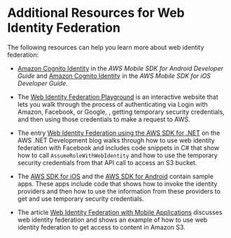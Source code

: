 # Additional Resources for Web Identity Federation<a name="id_roles_providers_oidc_resources"></a>

The following resources can help you learn more about web identity federation:

+ [Amazon Cognito Identity](http://alpha-docs-aws.amazon.com/mobile/sdkforandroid/developerguide/cognito-auth.html) in the *AWS Mobile SDK for Android Developer Guide* and [Amazon Cognito Identity](http://alpha-docs-aws.amazon.com/mobile/sdkforios/developerguide/cognito-auth.html) in the *AWS Mobile SDK for iOS Developer Guide*\.

+ The [Web Identity Federation Playground](https://web-identity-federation-playground.s3.amazonaws.com/index.html) is an interactive website that lets you walk through the process of authenticating via Login with Amazon, Facebook, or Google, , getting temporary security credentials, and then using those credentials to make a request to AWS\. 

+ The entry [ Web Identity Federation using the AWS SDK for \.NET](http://aws.amazon.com/blogs/developer/web-identity-federation-using-the-aws-sdk-for-net/) on the AWS \.NET Development blog walks through how to use web identity federation with Facebook and includes code snippets in C\# that show how to call `AssumeRoleWithWebIdentity` and how to use the temporary security credentials from that API call to access an S3 bucket\. 

+ The [AWS SDK for iOS](https://aws.amazon.com/sdkforios/) and the [AWS SDK for Android](https://aws.amazon.com/sdkforandroid/) contain sample apps\. These apps include code that shows how to invoke the identity providers and then how to use the information from these providers to get and use temporary security credentials\. 

+ The article [Web Identity Federation with Mobile Applications](http://aws.amazon.com/articles/4617974389850313) discusses web identity federation and shows an example of how to use web identity federation to get access to content in Amazon S3\. 